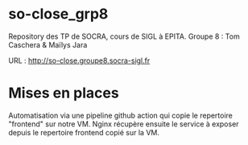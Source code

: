 # so-close_grp8
Repository des TP de SOCRA, cours de SIGL à EPITA. Groupe 8 : Tom Caschera &amp; Maïlys Jara

URL : http://so-close.groupe8.socra-sigl.fr

# Mises en places
Automatisation via une pipeline github action qui copie le repertoire "frontend" sur notre VM.
Nginx récupère ensuite le service à exposer depuis le repertoire frontend copié sur la VM.